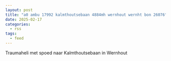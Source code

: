 ```yaml
---
layout: post
title: "a0 ambu 17992 kalmthoutsebaan 4884mh wernhout wernht bon 26076"
date: 2025-02-17
categories: 
  - rss
tags: 
  - feed
---
```


Traumaheli met spoed naar Kalmthoutsebaan in Wernhout
